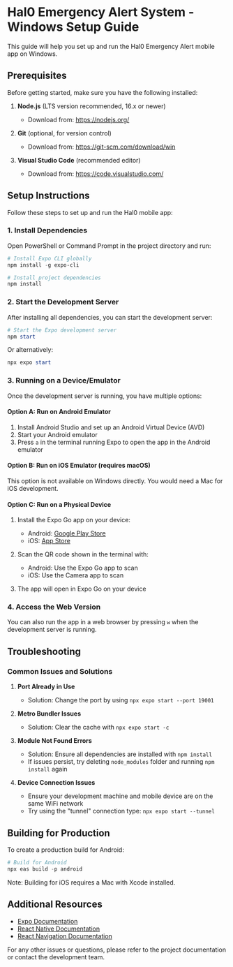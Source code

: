 # Hal0 Emergency Alert System - Windows Setup Guide

This guide will help you set up and run the Hal0 Emergency Alert mobile app on Windows.

## Prerequisites

Before getting started, make sure you have the following installed:

1. **Node.js** (LTS version recommended, 16.x or newer)
   - Download from: https://nodejs.org/

2. **Git** (optional, for version control)
   - Download from: https://git-scm.com/download/win

3. **Visual Studio Code** (recommended editor)
   - Download from: https://code.visualstudio.com/

## Setup Instructions

Follow these steps to set up and run the Hal0 mobile app:

### 1. Install Dependencies

Open PowerShell or Command Prompt in the project directory and run:

```powershell
# Install Expo CLI globally
npm install -g expo-cli

# Install project dependencies
npm install
```

### 2. Start the Development Server

After installing all dependencies, you can start the development server:

```powershell
# Start the Expo development server
npm start
```

Or alternatively:

```powershell
npx expo start
```

### 3. Running on a Device/Emulator

Once the development server is running, you have multiple options:

#### Option A: Run on Android Emulator

1. Install Android Studio and set up an Android Virtual Device (AVD)
2. Start your Android emulator
3. Press `a` in the terminal running Expo to open the app in the Android emulator

#### Option B: Run on iOS Emulator (requires macOS)

This option is not available on Windows directly. You would need a Mac for iOS development.

#### Option C: Run on a Physical Device

1. Install the Expo Go app on your device:
   - Android: [Google Play Store](https://play.google.com/store/apps/details?id=host.exp.exponent)
   - iOS: [App Store](https://apps.apple.com/app/expo-go/id982107779)

2. Scan the QR code shown in the terminal with:
   - Android: Use the Expo Go app to scan
   - iOS: Use the Camera app to scan

3. The app will open in Expo Go on your device

### 4. Access the Web Version

You can also run the app in a web browser by pressing `w` when the development server is running.

## Troubleshooting

### Common Issues and Solutions

1. **Port Already in Use**
   - Solution: Change the port by using `npx expo start --port 19001`

2. **Metro Bundler Issues**
   - Solution: Clear the cache with `npx expo start -c`

3. **Module Not Found Errors**
   - Solution: Ensure all dependencies are installed with `npm install`
   - If issues persist, try deleting `node_modules` folder and running `npm install` again

4. **Device Connection Issues**
   - Ensure your development machine and mobile device are on the same WiFi network
   - Try using the "tunnel" connection type: `npx expo start --tunnel`

## Building for Production

To create a production build for Android:

```powershell
# Build for Android
npx eas build -p android
```

Note: Building for iOS requires a Mac with Xcode installed.

## Additional Resources

- [Expo Documentation](https://docs.expo.dev/)
- [React Native Documentation](https://reactnative.dev/docs/getting-started)
- [React Navigation Documentation](https://reactnavigation.org/docs/getting-started)

For any other issues or questions, please refer to the project documentation or contact the development team.
